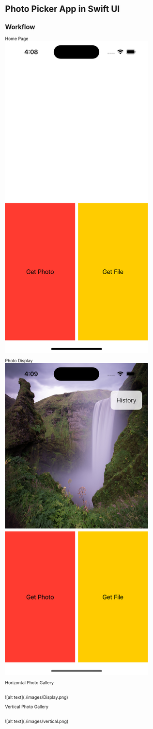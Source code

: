 # Photo Picker App in Swift UI

## Workflow

Home Page
<br>
![alt text](./images/homePage.png)
<br>

Photo Display
<br>
![alt text](./images/Display.png)
<br>

Horizontal Photo Gallery

<br>
![alt text](./images/Display.png)
<br>

Vertical Photo Gallery

<br>
![alt text](./images/vertical.png)
<br>